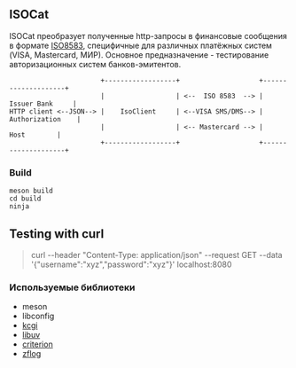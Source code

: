 ## ISOCat

ISOCat преобразует полученные http-запросы в финансовые сообщения в формате [ISO8583](https://en.wikipedia.org/wiki/ISO_8583), специфичные для различных платёжных систем (VISA, Mastercard, МИР). Основное предназначение - тестирование авторизационных систем банков-эмитентов.

                           +------------------+                    +--------------------+
                           |                  | <--  ISO 8583  --> |    Issuer Bank     |
    HTTP client <--JSON--> |    IsoClient     | <--VISA SMS/DMS--> |   Authorization    |
                           |                  | <-- Mastercard --> |        Host        |
                           +------------------+                    +--------------------+

### Build
    meson build
    cd build
    ninja

## Testing with curl
> curl --header "Content-Type: application/json" --request GET --data '{"username":"xyz","password":"xyz"}' localhost:8080


### Используемые библиотеки
* meson
* libconfig
* [kcgi](https://kristaps.bsd.lv/kcgi/)
* [libuv](http://libuv.org/)
* [criterion](https://github.com/Snaipe/Criterion)
* [zflog](https://github.com/wonder-mice/zf_log)

